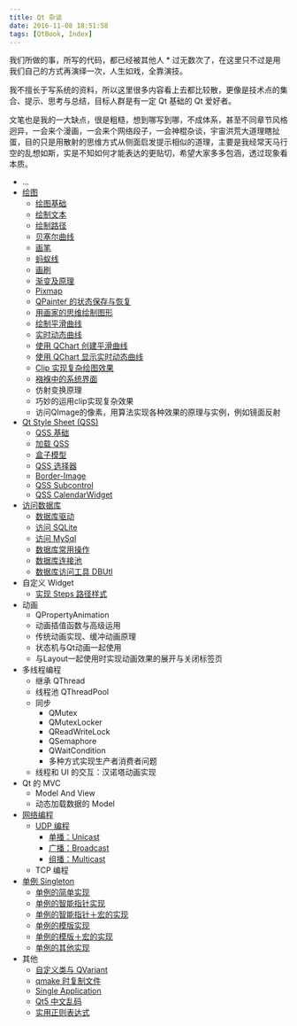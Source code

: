 ```yaml
---
title: Qt 杂谈
date: 2016-11-08 18:51:58
tags: [QtBook, Index]
---
```


我们所做的事，所写的代码，都已经被其他人 * 过无数次了，在这里只不过是用我们自己的方式再演绎一次，人生如戏，全靠演技。

我不擅长于写系统的资料，所以这里很多内容看上去都比较散，更像是技术点的集合、提示、思考与总结，目标人群是有一定 Qt 基础的 Qt 爱好者。

文笔也是我的一大缺点，很是粗糙，想到哪写到哪，不成体系，甚至不同章节风格迥异，一会来个漫画，一会来个网络段子，一会神棍杂谈，宇宙洪荒大道理瞎扯蛋，目的只是用散射的思维方式从侧面启发提示相似的道理，主要是我经常天马行空的乱想如斯，实是不知如何才能表达的更贴切，希望大家多多包涵，透过现象看本质。

<!--more-->

* ...
* [绘图](/qtbook-paint/)
  * [绘图基础](/qtbook-paint-base/)
  * [绘制文本](/qtbook-paint-text/)
  * [绘制路径](/qtbook-paint-path/)
  * [贝塞尔曲线](/qtbook-paint-bezier/)
  * [画笔](/qtbook-paint-pen/)
  * [蚂蚁线](/qtbook-paint-ant/)
  * [画刷](/qtbook-paint-brush/)
  * [渐变及原理](/qtbook-paint-gradient/)
  * [Pixmap](/qtbook-paint-pixmap/)
  * [QPainter 的状态保存与恢复](/qtbook-paint-status/)
  * [用画家的思维绘制图形](/qtbook-paint-artist/)
  * [绘制平滑曲线](/qtbook-paint-smooth-curve/)
  * [实时动态曲线](/qtbook-paint-realtime-curve/)
  * [使用 QChart 创建平滑曲线](/qtbook-paint-smooth-curve-qchart/)
  * [使用 QChart 显示实时动态曲线](/qtbook-paint-realtime-curve-qchart/)
  * [Clip 实现复杂绘图效果](/qtbook-paint-clip/)
  * [襁褓中的系统界面](/qtbook-paint-osui)
  * 仿射变换原理
  * 巧妙的运用clip实现复杂效果
  * 访问QImage的像素，用算法实现各种效果的原理与实例，例如镜面反射
* [Qt Style Sheet (QSS)](/qtbook-qss)
  * [QSS 基础](/qtbook-qss-base)
  * [加载 QSS](/qtbook-qss-load)
  * [盒子模型](/qtbook-qss-boxmodel)
  * [QSS 选择器](/qtbook-qss-selector)
  * [Border-Image](/qtbook-qss-border-image)
  * [QSS Subcontrol](/qtbook-qss-subcontrol)
  * [QSS CalendarWidget](/qtbook-qss-calendar)
* [访问数据库](/qtbook-db)
  * [数据库驱动](/qtbook-db-driver)
  * [访问 SQLite](/qtbook-db-sqlite)
  * [访问 MySql](/qtbook-db-mysql)
  * [数据库常用操作](/qtbook-db-common)
  * [数据库连接池](/qtbook-db-connection-pool)
  * [数据库访问工具 DBUtl](/qtbook-db-util)
* 自定义 Widget
  * [实现 Steps 路径样式](/qt-widget-steps)
* 动画
  * QPropertyAnimation
  * 动画插值函数与高级运用
  * 传统动画实现、缓冲动画原理
  * 状态机与Qt动画一起使用
  * 与Layout一起使用时实现动画效果的展开与关闭标签页
* 多线程编程
  * 继承 QThread
  * 线程池 QThreadPool
  * 同步
    * QMutex
    * QMutexLocker
    * QReadWriteLock
    * QSemaphore
    * QWaitCondition
    * 多种方式实现生产者消费者问题
  * 线程和 UI 的交互：汉诺塔动画实现
* Qt 的 MVC
  * Model And View
  * 动态加载数据的 Model
* [网络编程](/qtbook-network)
  * [UDP 编程](/qtbook-network-udp)
    * [单播：Unicast](/qtbook-network-udp-unicast)
    * [广播：Broadcast](/qtbook-network-udp-broadcast)
    * [组播：Multicast](/qtbook-network-udp-multicast)
  * TCP 编程
* [单例 Singleton](/qtbook-singleton/)
  * [单例的简单实现](/qtbook-singleton-1-simple)
  * [单例的智能指针实现](/qtbook-singleton-2-auto-pointer)
  * [单例的智能指针＋宏的实现](/qtbook-singleton-3-auto-pointer-macro)
  * [单例的模版实现](/qtbook-singleton-4-template)
  * [单例的模版＋宏的实现](/qtbook-singleton-5-template-macro)
  * [单例的其他实现](/qtbook-singleton-6-other)
* 其他
  * [自定义类与 QVariant](/qtbook-misc-qvariant)
  * [qmake 时复制文件](/qtbook-misc-qmake-copy-file)
  * [Single Application](/qtbook-misc-single-application)
  * [Qt5 中文乱码](/qtbook-misc-messy-code)
  * [实用正则表达式](/qtbook-misc-regex)

